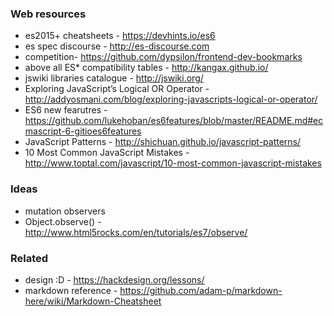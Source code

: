 ### Web resources
* es2015+ cheatsheets - https://devhints.io/es6
* es spec discourse - http://es-discourse.com
* competition- https://github.com/dypsilon/frontend-dev-bookmarks
* above all ES* compatibility tables - http://kangax.github.io/
* jswiki libraries catalogue - http://jswiki.org/
* Exploring JavaScript’s Logical OR Operator - http://addyosmani.com/blog/exploring-javascripts-logical-or-operator/
* ES6 new fearutres - https://github.com/lukehoban/es6features/blob/master/README.md#ecmascript-6-gitioes6features
* JavaScript Patterns - http://shichuan.github.io/javascript-patterns/
* 10 Most Common JavaScript Mistakes - http://www.toptal.com/javascript/10-most-common-javascript-mistakes

### Ideas
* mutation observers
* Object.observe() - http://www.html5rocks.com/en/tutorials/es7/observe/

### Related
* design :D - https://hackdesign.org/lessons/
* markdown reference - https://github.com/adam-p/markdown-here/wiki/Markdown-Cheatsheet
